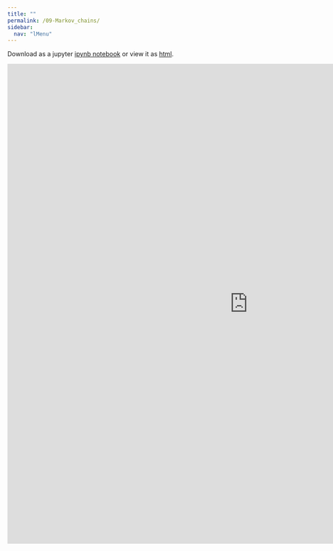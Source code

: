 ```yaml
---
title: ""
permalink: /09-Markov_chains/
sidebar:
  nav: "lMenu"
---
```


Download as a jupyter [ipynb notebook](https://datascience-intro.github.io/1MS041-2023/notebooks/09-Markov_chains.ipynb) or view it as [html](https://datascience-intro.github.io/1MS041-2023/notebooks/09-Markov_chains.html).

<iframe src="https://datascience-intro.github.io/1MS041-2023/notebooks/09-Markov_chains.html" width="1080" height="1080" frameborder="0"></iframe>

    